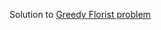 Solution to [Greedy Florist problem](https://www.hackerrank.com/challenges/greedy-florist?h_l=interview&playlist_slugs%5B%5D=interview-preparation-kit&playlist_slugs%5B%5D=greedy-algorithms)